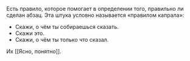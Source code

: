 Есть правило, которое помогает в определении того, правильно ли сделан абзац. Эта штука условно называется «правилом капрала»:
- Скажи, о чём ты собираешься сказать.
- Скажи это.
- Скажи, о чём ты только что сказал.

Их [[Ясно, понятно]].